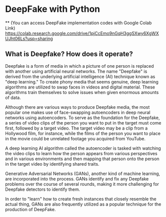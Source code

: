 # DeepFake with Python  

** (You can access DeepFake implementation codes with Google Colab Link)
https://colab.research.google.com/drive/1pjCcEmo9nGqH3ggSXwy6XgWXUJht06Ls?usp=sharing

## What is Deepfake? How does it operate?

Deepfake is a form of media in which a picture of one person is replaced with another using artificial neural
networks. The name "Deepfake" is derived from the underlying artificial intelligence (AI) technique known as "deep
learning." To create phony media that seems genuine, deep learning algorithms are utilized to swap faces in videos
and digital material. These algorithms train themselves to solve issues when given enormous amounts of data.

Although there are various ways to produce Deepfake media, the most popular one makes use of face-swapping
autoencoders in deep neural networks using autoencoders. To serve as the foundation for the Deepfake, a series of
video clips of the person you want to put in the target must come first, followed by a target video. The target video
may be a clip from a Hollywood film, for instance, while the films of the person you want to place in the movie could
be unrelated footage you acquired from YouTube.

A deep learning AI algorithm called the autoencoder is tasked with watching the video clips to learn how the
person appears from various perspectives and in various environments and then mapping that person onto the person
in the target video by identifying shared traits.

Generative Adversarial Networks (GANs), another kind of machine learning, are incorporated into the process.
GANs identify and fix any Deepfake problems over the course of several rounds, making it more challenging for
Deepfake detectors to identify them.

In order to "learn" how to create fresh instances that closely resemble the actual thing, GANs are also
frequently utilized as a popular technique for the production of DeepFake.


